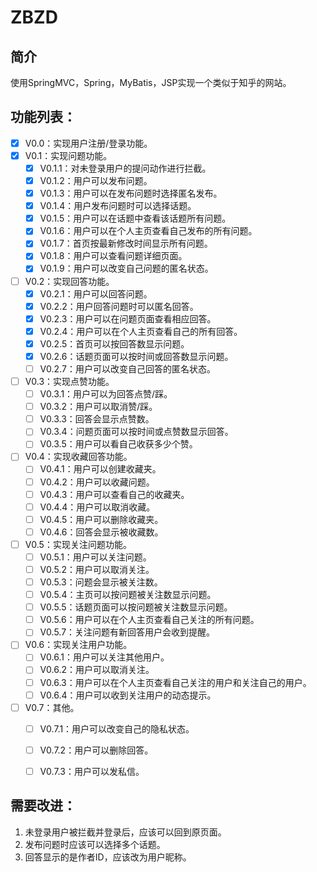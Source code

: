# ZBZD
## 简介
使用SpringMVC，Spring，MyBatis，JSP实现一个类似于知乎的网站。

## 功能列表：
* [x] V0.0：实现用户注册/登录功能。 
* [x] V0.1：实现问题功能。
   - [x] V0.1.1：对未登录用户的提问动作进行拦截。
   - [x] V0.1.2：用户可以发布问题。
   - [x] V0.1.3：用户可以在发布问题时选择匿名发布。
   - [x] V0.1.4：用户发布问题时可以选择话题。
   - [x] V0.1.5：用户可以在话题中查看该话题所有问题。 
   - [x] V0.1.6：用户可以在个人主页查看自己发布的所有问题。
   - [x] V0.1.7：首页按最新修改时间显示所有问题。
   - [x] V0.1.8：用户可以查看问题详细页面。
   - [x] V0.1.9：用户可以改变自己问题的匿名状态。   
* [ ] V0.2：实现回答功能。
   - [x] V0.2.1：用户可以回答问题。
   - [x] V0.2.2：用户回答问题时可以匿名回答。
   - [x] V0.2.3：用户可以在问题页面查看相应回答。
   - [x] V0.2.4：用户可以在个人主页查看自己的所有回答。
   - [x] V0.2.5：首页可以按回答数显示问题。
   - [x] V0.2.6：话题页面可以按时间或回答数显示问题。
   - [ ] V0.2.7：用户可以改变自己回答的匿名状态。
* [ ] V0.3：实现点赞功能。
   - [ ] V0.3.1：用户可以为回答点赞/踩。
   - [ ] V0.3.2：用户可以取消赞/踩。
   - [ ] V0.3.3：回答会显示点赞数。
   - [ ] V0.3.4：问题页面可以按时间或点赞数显示回答。
   - [ ] V0.3.5：用户可以看自己收获多少个赞。
* [ ] V0.4：实现收藏回答功能。
   - [ ] V0.4.1：用户可以创建收藏夹。
   - [ ] V0.4.2：用户可以收藏问题。
   - [ ] V0.4.3：用户可以查看自己的收藏夹。
   - [ ] V0.4.4：用户可以取消收藏。
   - [ ] V0.4.5：用户可以删除收藏夹。
   - [ ] V0.4.6：回答会显示被收藏数。
* [ ] V0.5：实现关注问题功能。
   - [ ] V0.5.1：用户可以关注问题。
   - [ ] V0.5.2：用户可以取消关注。
   - [ ] V0.5.3：问题会显示被关注数。
   - [ ] V0.5.4：主页可以按问题被关注数显示问题。
   - [ ] V0.5.5：话题页面可以按问题被关注数显示问题。
   - [ ] V0.5.6：用户可以在个人主页查看自己关注的所有问题。
   - [ ] V0.5.7：关注问题有新回答用户会收到提醒。
* [ ] V0.6：实现关注用户功能。
   - [ ] V0.6.1：用户可以关注其他用户。
   - [ ] V0.6.2：用户可以取消关注。
   - [ ] V0.6.3：用户可以在个人主页查看自己关注的用户和关注自己的用户。
   - [ ] V0.6.4：用户可以收到关注用户的动态提示。
 * [ ] V0.7：其他。
    - [ ] V0.7.1：用户可以改变自己的隐私状态。
    - [ ] V0.7.2：用户可以删除回答。
    - [ ] V0.7.3：用户可以发私信。


## 需要改进：
1. 未登录用户被拦截并登录后，应该可以回到原页面。
2. 发布问题时应该可以选择多个话题。
3. 回答显示的是作者ID，应该改为用户昵称。